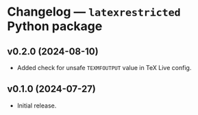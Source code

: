 # Changelog — `latexrestricted` Python package


## v0.2.0 (2024-08-10)

*  Added check for unsafe `TEXMFOUTPUT` value in TeX Live config.


## v0.1.0 (2024-07-27)

*  Initial release.
